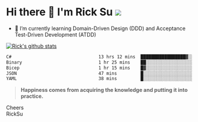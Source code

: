 # Hi there 👋 I'm Rick Su ![](https://komarev.com/ghpvc/?username=ricksu978)
<!--
**ricksu978/ricksu978** is a ✨ _special_ ✨ repository because its `README.md` (this file) appears on your GitHub profile.

Here are some ideas to get you started:

- 🔭 I’m currently working on ...
-->
- 🌱 I’m currently learning Domain-Driven Design (DDD) and Acceptance Test-Driven Development (ATDD)
<!--
- 👯 I’m looking to collaborate on ...
- 🤔 I’m looking for help with ...
- 💬 Ask me about ...
- 📫 How to reach me: ...
- 😄 Pronouns: ...
- ⚡ Fun fact: ...
-->
[![Rick's github stats](https://github-readme-stats.vercel.app/api?username=ricksu978&theme=dark)](https://github.com/ricksu978/ricksu978)

<!--START_SECTION:waka-->

```txt
C#                                 13 hrs 12 mins  █████████████████▓░░░░░░░   70.72 %
Binary                             1 hr 25 mins    ██░░░░░░░░░░░░░░░░░░░░░░░   07.66 %
Bicep                              1 hr 15 mins    █▓░░░░░░░░░░░░░░░░░░░░░░░   06.71 %
JSON                               47 mins         █░░░░░░░░░░░░░░░░░░░░░░░░   04.25 %
YAML                               38 mins         █░░░░░░░░░░░░░░░░░░░░░░░░   03.48 %
```

<!--END_SECTION:waka-->

> **Happiness comes from acquiring the knowledge and putting it into practice.**

Cheers  
RickSu 
